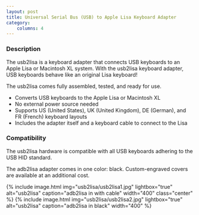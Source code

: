 ```yaml
---
layout: post
title: Universal Serial Bus (USB) to Apple Lisa Keyboard Adapter
category:
    columns: 4
---
```


### Description

The usb2lisa is a keyboard adapter that connects USB keyboards to an Apple Lisa or Macintosh XL system. With the usb2lisa keyboard adapter, USB keyboards behave like an original Lisa keyboard!

The usb2lisa comes fully assembled, tested, and ready for use.

- Converts USB keyboards to the Apple Lisa or Macintosh XL
- No external power source needed
- Supports US (United States), UK (United Kingdom), DE (German), and FR (French) keyboard layouts
- Includes the adapter itself and a keyboard cable to connect to the Lisa

### Compatibility

The usb2lisa hardware is compatible with all USB keyboards adhering to the USB HID standard.

The adb2lisa adapter comes in one color: black. Custom-engraved covers are available at an additional cost.

{% include image.html img="usb2lisa/usb2lisa1.jpg" lightbox="true" alt="usb2lisa" caption="adb2lisa in with cable" width="400" class="center" %}
{% include image.html img="usb2lisa/usb2lisa2.jpg" lightbox="true" alt="usb2lisa" caption="adb2lisa in black" width="400" %}
